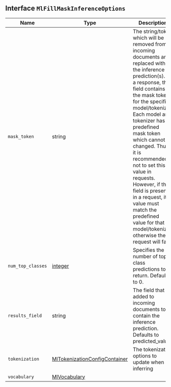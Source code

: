 ## Interface `MlFillMaskInferenceOptions`

| Name | Type | Description |
| - | - | - |
| `mask_token` | string | The string/token which will be removed from incoming documents and replaced with the inference prediction(s). In a response, this field contains the mask token for the specified model/tokenizer. Each model and tokenizer has a predefined mask token which cannot be changed. Thus, it is recommended not to set this value in requests. However, if this field is present in a request, its value must match the predefined value for that model/tokenizer, otherwise the request will fail. |
| `num_top_classes` | [integer](./integer.md) | Specifies the number of top class predictions to return. Defaults to 0. |
| `results_field` | string | The field that is added to incoming documents to contain the inference prediction. Defaults to predicted_value. |
| `tokenization` | [MlTokenizationConfigContainer](./MlTokenizationConfigContainer.md) | The tokenization options to update when inferring |
| `vocabulary` | [MlVocabulary](./MlVocabulary.md) | &nbsp; |
